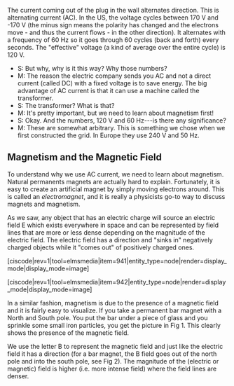 The current coming out of the plug in the wall alternates direction. This is alternating current (AC).  In the US, the voltage cycles between 170 V and -170 V (the minus sign means the polarity has changed and the electrons move - and thus the current flows - in the other direction). It alternates with a frequency of 60 Hz so it goes through 60 cycles (back and forth) every seconds. The "effective" voltage (a kind of average over the entire cycle) is 120 V.

- S: But why, why is it this way? Why those numbers?
- M: The reason the electric company sends you AC and not a direct current (called DC) with a fixed voltage is to save energy. The big advantage of AC current is that it can use a machine called the transformer.
- S: The transformer? What is that?
- M: It's pretty important, but we need to learn about magnetism first!
- S: Okay. And the numbers, 120 V and 60 Hz---is there any significance?
- M: These are somewhat arbitrary. This is something we chose when we first constructed the grid. In Europe they use 240 V and 50 Hz.

## Magnetism and the Magnetic Field

To understand why we use AC current, we need to learn about magnetism. Natural permanents magnets are actually hard to explain. Fortunately, it is easy to create an artificial magnet by simply moving electrons around. This is called an _electromagnet_, and it is really a physicists go-to way to discuss magnets and magnetism.

As we saw, any object that has an electric charge will source an electric field E which exists everywhere in space and can be represented by field lines that are more or less dense depending on the magnitude of the electric field. The electric field has a direction and "sinks in" negatively charged objects while it "comes out" of positively charged ones.

[ciscode|rev=1|tool=elmsmedia|item=941|entity_type=node|render=display_mode|display_mode=image]

[ciscode|rev=1|tool=elmsmedia|item=942|entity_type=node|render=display_mode|display_mode=image]

In a similar fashion, magnetism is due to the presence of a magnetic field and it is fairly easy to visualize. If you take a permanent bar magnet with a North and South pole. You put the bar under a piece of glass and you sprinkle some small iron particles, you get the picture in Fig 1. This clearly shows the presence of the magnetic field.

We use the letter B to represent the magnetic field and just like the electric field it has a direction (for a bar magnet, the B field goes out of the north pole and into the south pole, see Fig 2). The magnitude of the (electric or magnetic) field is higher (i.e. more intense field) where the field lines are denser.